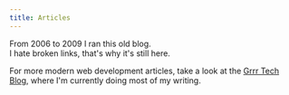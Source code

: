 ```yaml
---
title: Articles
---
```


From 2006 to 2009 I ran this old blog.   
I hate broken links, that's why it's still here.

For more modern web development articles, take a look at the [Grrr Tech Blog](https://grrr.tech/), where I'm currently doing most of my writing.
